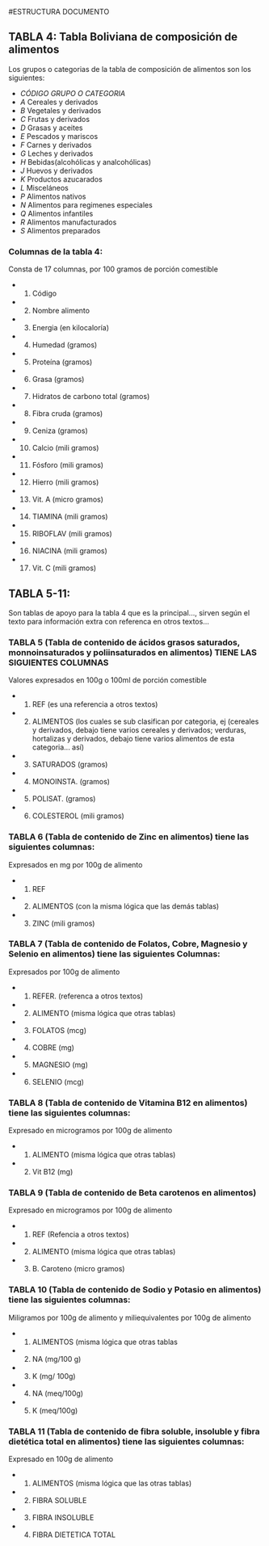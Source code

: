 #ESTRUCTURA DOCUMENTO

## TABLA 4: Tabla Boliviana de composición de alimentos
Los grupos o categorias de la tabla de composición de alimentos son los siguientes:
- *CÓDIGO*		*GRUPO O CATEGORIA*
- *A*			Cereales y derivados
- *B*			Vegetales y derivados
- *C* 			Frutas y derivados
- *D*			Grasas y aceites
- *E*			Pescados y mariscos
- *F*			Carnes y derivados
- *G*			Leches y derivados
- *H*			Bebidas(alcohólicas y analcohólicas)
- *J*			Huevos y derivados
- *K*			Productos azucarados
- *L*			Misceláneos
- *P*			Alimentos nativos
- *N*			Alimentos para regimenes especiales
- *Q*			Alimentos infantiles
- *R*			Alimentos manufacturados
- *S*			Alimentos preparados

### Columnas de la tabla 4:
Consta de 17 columnas, por 100 gramos de porción comestible

- 1. Código
- 2. Nombre alimento
- 3. Energia (en kilocaloría)
- 4. Humedad (gramos)
- 5. Proteína (gramos)
- 6. Grasa (gramos)
- 7. Hidratos de carbono total (gramos)
- 8. Fibra cruda (gramos)
- 9. Ceniza (gramos)
- 10. Calcio (mili gramos)
- 11. Fósforo (mili gramos)
- 12. Hierro (mili gramos)
- 13. Vit. A (micro gramos)
- 14. TIAMINA (mili gramos)
- 15. RIBOFLAV (mili gramos)
- 16. NIACINA (mili gramos)
- 17. Vit. C (mili gramos)
## TABLA 5-11: 
Son tablas de apoyo para la tabla 4 que es la principal..., sirven según el texto para información extra
con referenca en otros textos...

### TABLA 5 (Tabla de contenido de ácidos grasos saturados, monnoinsaturados y poliinsaturados en alimentos) TIENE LAS SIGUIENTES COLUMNAS
Valores expresados en 100g o 100ml de porción comestible

- 1. REF (es una referencia a otros textos)
- 2. ALIMENTOS (los cuales se sub clasifican por categoria, ej (cereales y derivados, debajo tiene varios cereales y derivados; verduras, hortalizas y derivados, debajo tiene varios alimentos de esta categoria... así)
- 3. SATURADOS (gramos)
- 4. MONOINSTA. (gramos)
- 5. POLISAT. (gramos)
- 6. COLESTEROL (mili gramos)

### TABLA 6 (Tabla de contenido de Zinc en alimentos) tiene las siguientes columnas:
Expresados en mg por 100g de alimento

- 1. REF
- 2. ALIMENTOS (con la misma lógica que las demás tablas)
- 3. ZINC (mili gramos)


### TABLA 7 (Tabla de contenido de Folatos, Cobre, Magnesio y Selenio en alimentos) tiene las siguientes Columnas:
Expresados por 100g de alimento

- 1. REFER. (referenca a otros textos)
- 2. ALIMENTO (misma lógica que otras tablas)
- 3. FOLATOS (mcg)
- 4. COBRE (mg)
- 5. MAGNESIO (mg)
- 6. SELENIO (mcg)

### TABLA 8 (Tabla de contenido de Vitamina B12 en alimentos) tiene las siguientes columnas:
Expresado en microgramos por 100g de alimento

- 1. ALIMENTO (misma lógica que otras tablas)
- 2. Vit B12 (mg)

### TABLA 9 (Tabla de contenido de Beta carotenos en alimentos)
Expresado en microgramos por 100g de alimento

- 1. REF (Refencia a otros textos)
- 2. ALIMENTO (misma lógica que otras tablas)
- 3. B. Caroteno (micro gramos)


### TABLA 10 (Tabla de contenido de Sodio y Potasio en alimentos) tiene las siguientes columnas:
Miligramos por 100g de alimento y miliequivalentes por 100g de alimento

- 1. ALIMENTOS (misma lógica que otras tablas
- 2. NA (mg/100 g)
- 3. K (mg/ 100g)
- 4. NA (meq/100g)
- 5. K (meq/100g)


### TABLA 11 (Tabla de contenido de fibra soluble, insoluble y fibra dietética total en alimentos) tiene las siguientes columnas:
Expresado en 100g de alimento

- 1. ALIMENTOS (misma lógica que las otras tablas)
- 2. FIBRA SOLUBLE
- 3. FIBRA INSOLUBLE
- 4. FIBRA DIETETICA TOTAL